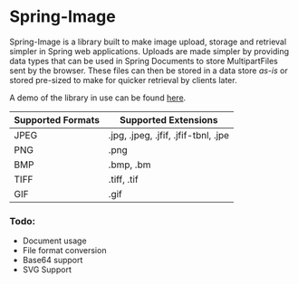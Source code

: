 # Spring-Image

Spring-Image is a library built to make image upload, storage and retrieval simpler in Spring web applications.
Uploads are made simpler by providing data types that can be used in Spring Documents to store MultipartFiles sent by the browser.
These files can then be stored in a data store *as-is* or stored pre-sized to make for quicker retrieval by clients later.

A demo of the library in use can be found [here](https://github.com/c1phr/spring-image-slides/tree/master/demo).

| Supported Formats | Supported Extensions |
| ---------------------- | --- |
| JPEG | .jpg, .jpeg, .jfif, .jfif-tbnl, .jpe |
| PNG | .png |
| BMP | .bmp, .bm |
| TIFF | .tiff, .tif |
| GIF | .gif |


### Todo:
* Document usage
* File format conversion
* Base64 support
* SVG Support
